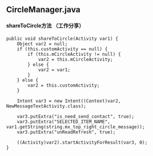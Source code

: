 ## CircleManager.java ##

	
#### shareToCircle方法 （工作分享） ####

	public void shareToCircle(Activity var1) {
        Object var2 = null;
        if (this.customActivity == null) {
            if (this.mCircleActivity != null) {
                var2 = this.mCircleActivity;
            } else {
                var2 = var1;
            }
        } else {
            var2 = this.customActivity;
        }

        Intent var3 = new Intent((Context)var2, NewMessageTextActivity.class);

        var3.putExtra("is_need_send_contact", true);
        var3.putExtra("SELECTED_ITEM_NAME", var1.getString(string.mx_top_right_circle_message));
        var3.putExtra("unReadRefresh", true);

        ((Activity)var2).startActivityForResult(var3, 0);
    }